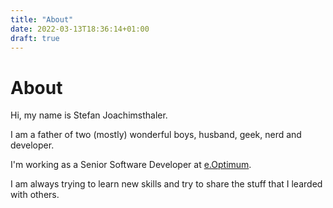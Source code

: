 ```yaml
---
title: "About"
date: 2022-03-13T18:36:14+01:00
draft: true
---
```


# About

Hi, my name is Stefan Joachimsthaler.

I am a father of two (mostly) wonderful boys, husband, geek, nerd and developer.

I'm working as a Senior Software Developer at [e.Optimum](https://www.eoptimum.de/).

I am always trying to learn new skills and try to share the stuff that I learded with others.